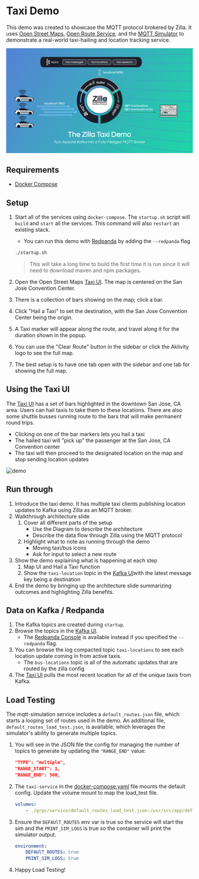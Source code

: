 # Taxi Demo

This demo was created to showcase the MQTT protocol brokered by Zilla. It uses [Open Street Maps](https://www.openstreetmap.org/), [Open Route Service](https://openrouteservice.org/), and the [MQTT Simulator](https://github.com/DamascenoRafael/mqtt-simulator) to demonstrate a real-world taxi-hailing and location tracking service.

![zilla-taxi-demo-diagram](.assets/zilla-taxi-demo-diagram@2x.png)

## Requirements

- [Docker Compose](https://docs.docker.com/compose/gettingstarted/)

## Setup

1. Start all of the services using `docker-compose`. The `startup.sh` script will `build` and `start` all the services. This command will also `restart` an existing stack.
    - You can run this demo with [Redpanda](https://docs.redpanda.com/current/reference/docker-compose/) by adding the `--redpanda` flag

    ```bash
    ./startup.sh
    ```

    > This will take a long time to build the first time it is run since it will need to download maven and npm packages.

1. Open the Open Street Maps [Taxi UI](http://localhost/). The map is centered on the San Jose Convention Center.
1. There is a collection of bars showing on the map; click a bar.
1. Click "Hail a Taxi" to set the destination, with the San Jose Convention Center being the origin.
1. A Taxi marker will appear along the route, and travel along it for the duration shown in the popup.
1. You can use the "Clear Route" button in the sidebar or click the Aklivity logo to see the full map.
1. The best setup is to have one tab open with the sidebar and one tab for showing the full map.

## Using the Taxi UI

The [Taxi UI](http://localhost/) has a set of bars highlighted in the downtown San Jose, CA area. Users can hail taxis to take them to these locations. There are also some shuttle busses running route to the bars that will make permanent round trips.

- Clicking on one of the bar markers lets you hail a taxi
- The hailed taxi will "pick up" the passenger at the San Jose, CA Convention center
- The taxi will then proceed to the designated location on the map and stop sending location updates

![demo](.assets/taxi-demo.gif)

## Run through

1. Introduce the taxi demo. It has multiple taxi clients publishing location updates to Kafka using Zilla as an MQTT broker.
1. Walkthrough architecture slide
   1. Cover all different parts of the setup
      - Use the Diagram to describe the architecture
      - Describe the data flow through Zilla using the MQTT protocol
   1. Highlight what to note as running through the demo
      - Moving taxi/bus icons
      - Ask for input to select a new route
1. Show the demo explaining what is happening at each step
   1. Map UI and Hail a Taxi function
   1. Show the `taxi-location` topic in the [Kafka UI](http://localhost:8080/)with the latest message key being a destination
1. End the demo by bringing up the architecture slide summarizing outcomes and highlighting Zilla benefits.

## Data on Kafka / Redpanda

1. The Kafka topics are created during `startup`.
1. Browse the topics in the [Kafka UI](http://localhost:8080/).
   - The [Redpanda Console](http://localhost:8080/) is available instead if you specified the `--redpanda` flag.
1. You can browse the log compacted topic `taxi-locations` to see each location update coming in from active taxis.
   - The `bus-locations` topic is all of the automatic updates that are routed by the zilla config
1. The [Taxi UI](http://localhost/) pulls the most recent location for all of the unique taxis from Kafka.

## Load Testing

The mqtt-simulation service includes a `default_routes.json` file, which starts a looping set of routes used in the demo. An additional file, `default_routes_load_test.json`, is available, which leverages the simulator's ability to generate multiple topics.

1. You will see in the JSON file the config for managing the number of topics to generate by updating the `"RANGE_END"` value:

    ```json
    "TYPE": "multiple",
    "RANGE_START": 1,
    "RANGE_END": 500,
    ```

1. The `taxi-service` in the [docker-compose.yaml](docker-compose.yaml) file mounts the default config. Update the volume mount to map the load_test file.

    ```yaml
    volumes:
        - ./grpc/service/default_routes_load_test.json:/usr/src/app/default_routes.json
    ```

1. Ensure the `DEFAUlT_ROUTES` env var is true so the service will start the sim and the `PRINT_SIM_LOGS` is true so the container will print the simulator output.

    ```yaml
    environment:
        DEFAUlT_ROUTES: true
        PRINT_SIM_LOGS: true
    ```

1. Happy Load Testing!
